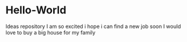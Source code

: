 # Hello-World
Ideas repository
I am so excited 
i hope i can find a new job soon
I would love to buy a big house for my family
